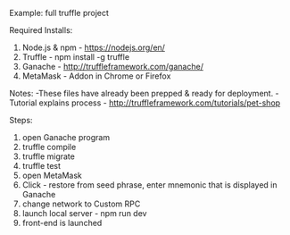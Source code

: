 Example: full truffle project

Required Installs: 
1. Node.js & npm - https://nodejs.org/en/
2. Truffle - npm install -g truffle
3. Ganache - http://truffleframework.com/ganache/
4. MetaMask - Addon in Chrome or Firefox

Notes:
-These files have already been prepped & ready for deployment.
-Tutorial explains process - http://truffleframework.com/tutorials/pet-shop

Steps:
1. open Ganache program
2. truffle compile
3. truffle migrate
4. truffle test
5. open MetaMask
6. Click - restore from seed phrase, enter mnemonic that is displayed in Ganache
7. change network to Custom RPC
8. launch local server - npm run dev 
9. front-end is launched